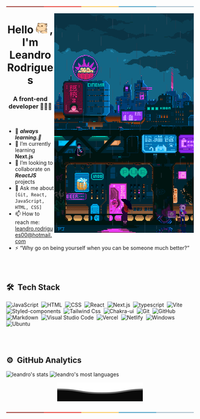 [![-----------------------------------------------------](https://raw.githubusercontent.com/leandrorodrigues00/leandrorodrigues00/main/.github/colored.png)](#installation)

<picture>
 <img align="right" src="https://raw.githubusercontent.com/leandrorodrigues00/leandrorodrigues00/main/.github/jeffpixel.gif" alt="All rights reserved to Pixel Jeff (https://www.behance.net/pixeljeff)" width="375" height="590em"  />
 </picture>
<h1 align="center">Hello  <picture><img src="https://raw.githubusercontent.com/leandrorodrigues00/leandrorodrigues00/main/.github/hi2.gif" width="30px"> </picture>,  I'm Leandro Rodrigues </h1>

 <h3 align="center">A front-end developer 👨🏻‍💻 </h3>

<br>

- 🔭 **_always learning.📖_**
- 🌱 I’m currently learning <b>Next.js</b>
- 👯 I’m looking to collaborate on <b><i>ReactJS </i></b> projects
- 💬 Ask me about `[Git, React, JavaScript, HTML, CSS]`
- 📫 How to reach me: <a href="mailto:leandro.rodrigues00@hotmail.com" target="_blank">leandro.rodrigues00@hotmail.com</a>
- ⚡ “Why go on being yourself when you can be someone much better?”

<br><br>

## 🛠 &nbsp;Tech Stack

![JavaScript](https://img.shields.io/badge/-JavaScript-05122A?style=flat&logo=javascript&labelColor=444&color=000&logoWidth=15)&nbsp;
![HTML](https://img.shields.io/badge/-HTML5-05122A?style=flat&logo=html5&labelColor=444&color=000&logoWidth=15)&nbsp;
![CSS](https://img.shields.io/badge/-CSS3-05122A?style=flat&logo=CSS3&logoColor=1572B6&labelColor=444&color=000&logoWidth=15)&nbsp;
![React](https://img.shields.io/badge/-React-05122A?style=flat&logo=react&labelColor=444&color=000&logoWidth=15)&nbsp;
![Next.js](https://img.shields.io/badge/-Next.js-05122A?style=flat&logo=nextdotjs&labelColor=444&color=000&logoWidth=15)&nbsp;
![typescript](https://img.shields.io/badge/-TypeScript-05122A?style=flat&logo=typescript&labelColor=444&color=000&logoWidth=15)&nbsp;
![Vite](https://img.shields.io/badge/-Vite-05122A?style=flat&logo=vite&labelColor=444&color=000&logoWidth=15)&nbsp;
![Styled-components](https://img.shields.io/badge/-Styled_components-05122A?style=flat&logo=styledcomponents&labelColor=444&color=000&logoWidth=15)&nbsp;
![Tailwind Css](https://img.shields.io/badge/-Tailwind_Css-05122A?style=flat&logo=tailwindcss&labelColor=444&color=000&logoWidth=15)&nbsp;
![Chakra-ui](https://img.shields.io/badge/-chakra_ui-05122A?style=flat&logo=chakra-ui&logoColor=319795&labelColor=444&color=000&logoWidth=15)&nbsp;
![Git](https://img.shields.io/badge/-Git-05122A?style=flat&logo=git&labelColor=444&color=000&logoWidth=15)&nbsp;
![GitHub](https://img.shields.io/badge/-GitHub-05122A?style=flat&logo=github&labelColor=444&color=000&logoWidth=15)&nbsp;
![Markdown](https://img.shields.io/badge/-Markdown-05122A?style=flat&logo=markdown&labelColor=444&color=000&logoWidth=15)&nbsp;
![Visual Studio Code](https://img.shields.io/badge/-Visual%20Studio%20Code-05122A?style=flat&logo=visual-studio-code&logoColor=007ACC&labelColor=444&color=000&logoWidth=15)&nbsp;
![Vercel](https://img.shields.io/badge/-Vercel-05122A?style=flat&logo=vercel&labelColor=444&color=000&logoWidth=15)&nbsp;
![Netlify](https://img.shields.io/badge/-Netlify-05122A?style=flat&logo=netlify&labelColor=444&color=000&logoWidth=15)&nbsp;
![Windows](https://img.shields.io/badge/-Windows-05122A?style=flat&logo=windows&logoColor=FFF&labelColor=444&color=000&logoWidth=15)&nbsp;
![Ubuntu](https://img.shields.io/badge/-Ubuntu-05122A?style=flat&logo=ubuntu&labelColor=444&color=000&logoWidth=15)&nbsp;

<br><br>
 
## ⚙️ &nbsp;GitHub Analytics

<div>
  <img height="180em" src="https://github-readme-stats.vercel.app/api?username=leandrorodrigues00&show_icons=true&theme=vision-friendly-dark" alt="leandro's stats"/>
  <img height="180em"  src="https://github-readme-stats.vercel.app/api/top-langs/?username=leandrorodrigues00&layout=compact&theme=vision-friendly-dark" alt="leandro's most languages"/>
</div>
</div>

<p align="center">
        <img src="https://raw.githubusercontent.com/leandrorodrigues00/leandrorodrigues00/main/.github/Bottom.svg" alt="Github Stats" />
</p>

[![-----------------------------------------------------](https://raw.githubusercontent.com/leandrorodrigues00/leandrorodrigues00/main/.github/colored.png)](#installation)
